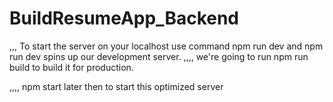 # BuildResumeApp_Backend
,,,
To start the server on your localhost use command 
npm run dev
and npm run dev spins up our development server.
,,,,
we're going to run npm run build
to build it for production.

,,,,
npm start later then to start this optimized server